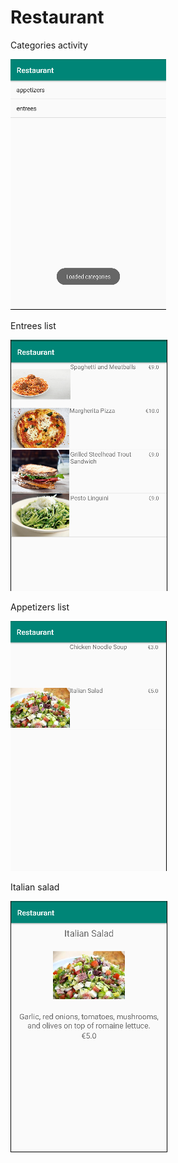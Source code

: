 # Restaurant

Categories activity

<img src="https://github.com/BramAkkerman/Restaurant/blob/master/doc/categories.png">

Entrees list

<img src="https://github.com/BramAkkerman/Restaurant/blob/master/doc/entrees.png">

Appetizers list

<img src="https://github.com/BramAkkerman/Restaurant/blob/master/doc/appetizers.png">

Italian salad

<img src="https://github.com/BramAkkerman/Restaurant/blob/master/doc/italian_salad.png">
